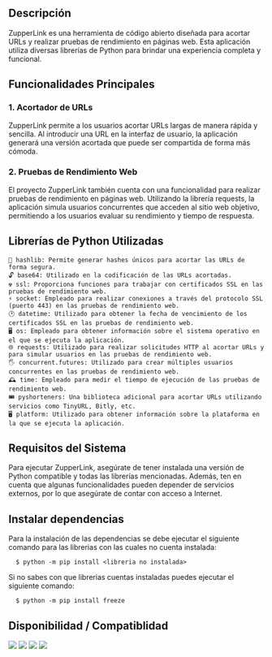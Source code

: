 
## Descripción
ZupperLink es una herramienta de código abierto diseñada para acortar URLs y realizar pruebas de rendimiento en páginas web. Esta aplicación utiliza diversas librerías de Python para brindar una experiencia completa y funcional.
## Funcionalidades Principales
### 1. Acortador de URLs
ZupperLink permite a los usuarios acortar URLs largas de manera rápida y sencilla. Al introducir una URL en la interfaz de usuario, la aplicación generará una versión acortada que puede ser compartida de forma más cómoda.
### 2. Pruebas de Rendimiento Web
El proyecto ZupperLink también cuenta con una funcionalidad para realizar pruebas de rendimiento en páginas web. Utilizando la librería requests, la aplicación simula usuarios concurrentes que acceden al sitio web objetivo, permitiendo a los usuarios evaluar su rendimiento y tiempo de respuesta.

## Librerías de Python Utilizadas

    🔏 hashlib: Permite generar hashes únicos para acortar las URLs de forma segura.
    🔓 base64: Utilizado en la codificación de las URLs acortadas.
    ☢️ ssl: Proporciona funciones para trabajar con certificados SSL en las pruebas de rendimiento web.
    ⚡ socket: Empleado para realizar conexiones a través del protocolo SSL (puerto 443) en las pruebas de rendimiento web.
    🕑 datetime: Utilizado para obtener la fecha de vencimiento de los certificados SSL en las pruebas de rendimiento web.
    🖥️ os: Empleado para obtener información sobre el sistema operativo en el que se ejecuta la aplicación.
    🌐 requests: Utilizado para realizar solicitudes HTTP al acortar URLs y para simular usuarios en las pruebas de rendimiento web.
    🖐️ concurrent.futures: Utilizado para crear múltiples usuarios concurrentes en las pruebas de rendimiento web.
    🕰️ time: Empleado para medir el tiempo de ejecución de las pruebas de rendimiento web.
    🎟️ pyshorteners: Una biblioteca adicional para acortar URLs utilizando servicios como TinyURL, Bitly, etc.
    🖥️ platform: Utilizado para obtener información sobre la plataforma en la que se ejecuta la aplicación.

## Requisitos del Sistema
Para ejecutar ZupperLink, asegúrate de tener instalada una versión de Python compatible y todas las librerías mencionadas. Además, ten en cuenta que algunas funcionalidades pueden depender de servicios externos, por lo que asegúrate de contar con acceso a Internet.

## Instalar dependencias
Para la instalación de las dependencias se debe ejecutar el siguiente comando para las librerias con las cuales no cuenta instalada:

      $ python -m pip install <libreria no instalada>

Si no sabes con que librerias cuentas instaladas puedes ejecutar el siguiente comando:

      $ python -m pip install freeze
## Disponibilidad / Compatiblidad
<img src="https://img.shields.io/static/v1?style=for-the-badge&message=Android&color=222222&logo=Android&logoColor=3DDC84&label=">  <img src="https://img.shields.io/static/v1?style=for-the-badge&message=linux&color=222222&logo=linux&logoColor=yellow&label=">  <img src="https://img.shields.io/static/v1?style=for-the-badge&message=Windows&color=0078D4&logo=Windows&logoColor=FFFFFF&label=">  <img src="https://img.shields.io/static/v1?style=for-the-badge&message=macOS&color=000000&logo=macOS&logoColor=FFFFFF&label=">
